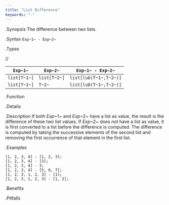 ```yaml
---
title: "List Difference"
keywords: "-"
---
```


.Synopsis
The difference between two lists.

.Syntax
`Exp~1~ - Exp~2~`

.Types

//

| `Exp~1~`     |  `Exp~2~`     | `Exp~1~ - Exp~2~`        |
| --- | --- | --- |
| `list[T~1~]` |  `list[T~2~]` | `list[lub(T~1~,T~2~)]`   |
| `list[T~1~]` |  `T~2~`       | `list[lub(T~1~,T~2~)]`   |



.Function

.Details

.Description
If both _Exp_~1~ and _Exp_~2~ have a list as value, the result is the difference of these two list values. 
If _Exp_~2~ does not have a list as value, it is first converted to a list before the difference is computed.
The difference is computed by taking the successive elements of the second list and
removing the first occurrence of that element in the first list. 

.Examples
```rascal-shell
[1, 2, 3, 4] - [1, 2, 3];
[1, 2, 3, 4] - [3];
[1, 2, 3, 4] - 3;
[1, 2, 3, 4] - [5, 6, 7];
[1, 2, 3, 1, 2, 3] - [1];
[1, 2, 3, 1, 2, 3] - [1, 2];
```

.Benefits

.Pitfalls

